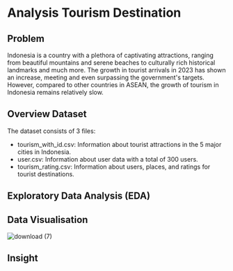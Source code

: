 # Analysis Tourism Destination

## Problem
Indonesia is a country with a plethora of captivating attractions, ranging from beautiful mountains and serene beaches to culturally rich historical landmarks and much more. The growth in tourist arrivals in 2023 has shown an increase, meeting and even surpassing the government's targets. However, compared to other countries in ASEAN, the growth of tourism in Indonesia remains relatively slow.

## Overview Dataset
The dataset consists of 3 files:
- tourism_with_id.csv: Information about tourist attractions in the 5 major cities in Indonesia.
- user.csv: Information about user data with a total of 300 users.
- tourism_rating.csv: Information about users, places, and ratings for tourist destinations.

## Exploratory Data Analysis (EDA)

## Data Visualisation

![download (7)](https://github.com/retnowm/AnalysisTourismDestination/assets/140676710/0a4d85b0-1227-498e-9931-09cb90dbe810)
## Insight
